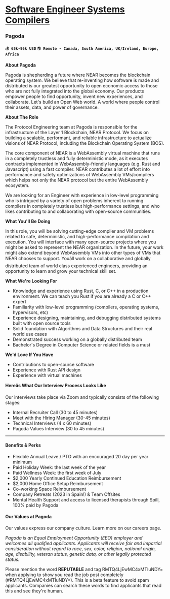 # [Software Engineer Systems Compilers](https://www.remotewlb.com/apply/software-engineer-systems-compilers)  
### Pagoda  
#### `💰 65k-95k USD` `🌎 Remote - Canada, South America, UK/Ireland, Europe, Africa`  

**About Pagoda**

Pagoda is shepherding a future where NEAR becomes the blockchain operating system. We believe that re-inventing how software is made and distributed is our greatest opportunity to open economic access to those who are not fully integrated into the global economy. Our products empower people to find opportunity, invent new experiences, and collaborate. Let's build an Open Web world. A world where people control their assets, data, and power of governance.

**About The Role**

The Protocol Engineering team at Pagoda is responsible for the infrastructure of the Layer 1 Blockchain, NEAR Protocol. We focus on building a scalable, performant, and reliable infrastructure to actualize visions of NEAR Protocol, including the Blockchain Operating System (BOS).

The core component of NEAR is a WebAssembly virtual machine that runs in a completely trustless and fully deterministic mode, as it executes contracts implemented in WebAssembly-friendly languages (e.g. Rust and Javascript) using a fast compiler. NEAR contributes a lot of effort into performance and safety optimizations of WebAssembly VMs/compilers which helps not only the NEAR protocol but the entire WebAssembly ecosystem.

We are looking for an Engineer with experience in low-level programming who is intrigued by a variety of open problems inherent to running compilers in completely trustless but high-performance settings, and who likes contributing to and collaborating with open-source communities.

**What You'll Be Doing**

In this role, you will be solving cutting-edge compiler and VM problems related to safe, deterministic, and high-performance compilation and execution. You will interface with many open-source projects where you might be asked to represent the NEAR organization. In the future, your work might also extend beyond WebAssembly VMs into other types of VMs that NEAR chooses to support. Youâll work on a collaborative and globally distributed team of world class experienced engineers, providing an opportunity to learn and grow your technical skill set.

**What We're Looking For**

  * Knowledge and experience using Rust, C, or C++ in a production environment. We can teach you Rust if you are already a C or C++ expert
  * Familiarity with low-level programming (compilers, operating systems, hypervisors, etc)
  * Experience designing, maintaining, and debugging distributed systems built with open source tools
  * Solid foundation with Algorithms and Data Structures and their real world use cases
  * Demonstrated success working on a globally distributed team 
  * Bachelor's Degree in Computer Science or related fields is a must

**We'd Love If You Have**

  * Contributions to open-source software
  * Experience with Rust API design
  * Experience with virtual machines

**Hereâs What Our Interview Process Looks Like**

Our interviews take place via Zoom and typically consists of the following stages:

  * Internal Recruiter Call (30 to 45 minutes)
  * Meet with the Hiring Manager (30-45 minutes)
  * Technical Interviews (4 x 60 minutes) 
  * Pagoda Values Interview (30 to 45 minutes)

* * *

#### **Benefits & Perks**

  * Flexible Annual Leave / PTO with an encouraged 20 day per year minimum
  * Paid Holiday Week: the last week of the year
  * Paid Wellness Week: the first week of July
  * $2,000 Yearly Continued Education Reimbursement
  * $2,000 Home Office Setup Reimbursement
  * Co-working Space Reimbursement
  * Company Retreats (2023 in Spain!) & Team Offsites
  * Mental Health Support and access to licensed therapists through Spill, 100% paid by Pagoda 

#### **Our Values at Pagoda**

Our values express our company culture. Learn more on our careers page.

_Pagoda is an Equal Employment Opportunity (EEO) employer and welcomes all qualified applicants. Applicants will receive fair and impartial consideration without regard to race, sex, color, religion, national origin, age, disability, veteran status, genetic data, or other legally protected status._

  
  
Please mention the word **REPUTABLE** and tag RMTQ4LjEwMC4xMTIuNDY= when applying to show you read the job post completely (#RMTQ4LjEwMC4xMTIuNDY=). This is a beta feature to avoid spam applicants. Companies can search these words to find applicants that read this and see they're human.

